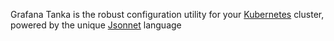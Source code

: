 Grafana Tanka is the robust configuration utility for your [Kubernetes](https://kubernetes.io/) cluster, powered by the unique [Jsonnet](https://jsonnet.org/) language
